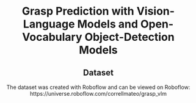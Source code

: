 <h1 align="center"><strong>Grasp Prediction with Vision-Language Models and Open-Vocabulary Object-Detection Models</strong></h1>
<h2 align="center">Dataset</h2>
<p align="center">
  The dataset was created with Roboflow and can be viewed on Roboflow:<br>
  https://universe.roboflow.com/correllmateo/grasp_vlm
</p>








